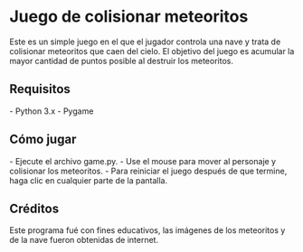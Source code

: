 # Juego de colisionar meteoritos
<p>
Este es un simple juego en el que el jugador controla una nave y trata de colisionar meteoritos que caen del cielo. El objetivo del juego es acumular la mayor cantidad de puntos posible al destruir los meteoritos.
</p>

## Requisitos
<p>
- Python 3.x
- Pygame
</p>

## Cómo jugar
<p>
- Ejecute el archivo game.py.
- Use el mouse para mover al personaje y colisionar los meteoritos.
- Para reiniciar el juego después de que termine, haga clic en cualquier parte de la pantalla.
</p>

## Créditos
<p>
Este programa fué con fines educativos, las imágenes de los meteoritos y de la nave fueron obtenidas de internet.
</p>

